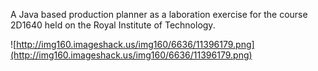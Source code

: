 A Java based production planner as a laboration exercise for the course 2D1640 held on the Royal Institute of Technology.

![http://img160.imageshack.us/img160/6636/11396179.png](http://img160.imageshack.us/img160/6636/11396179.png)
